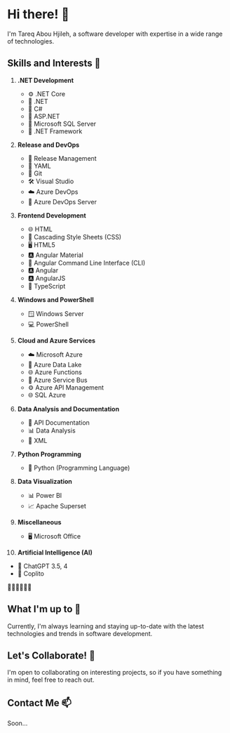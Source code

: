 # Hi there! 👋

I'm Tareq Abou Hjileh, a software developer with expertise in a wide range of technologies. 

## Skills and Interests 🚀

1. **.NET Development**
   - ⚙️ .NET Core
   - 🔧 .NET
   - 🧱 C#
   - 💼 ASP.NET
   - 🧬 Microsoft SQL Server
   - 🔧 .NET Framework

2. **Release and DevOps**
   - 🚀 Release Management
   - 📜 YAML
   - 📜 Git
   - 🛠 Visual Studio
   - ☁️ Azure DevOps
   - 🚀 Azure DevOps Server

3. **Frontend Development**
   - 🌐 HTML
   - 🎨 Cascading Style Sheets (CSS)
   - 🖥️ HTML5
   - 🅰️ Angular Material
   - 🔧 Angular Command Line Interface (CLI)
   - 🅰️ Angular
   - 🅰️ AngularJS
   - 📜 TypeScript

4. **Windows and PowerShell**
   - 🪟 Windows Server
   - 💻 PowerShell

5. **Cloud and Azure Services**
   - ☁️ Microsoft Azure
   - 🌊 Azure Data Lake
   - 🌐 Azure Functions
   - 🚌 Azure Service Bus
   - ⚙️ Azure API Management
   - 🌐 SQL Azure

6. **Data Analysis and Documentation**
   - 📖 API Documentation
   - 📊 Data Analysis
   - 📃 XML

7. **Python Programming**
   - 🐍 Python (Programming Language)

8. **Data Visualization**
   - 📊 Power BI
   - 📈 Apache Superset

9. **Miscellaneous**
   - 🖥️ Microsoft Office

10. **Artificial Intelligence (AI)**
   - 🤖 ChatGPT 3.5, 4
   - 🚀 Coplito


🚀👨‍💻👩‍💻🤖
## What I'm up to 🌱

Currently, I'm always learning and staying up-to-date with the latest technologies and trends in software development.

## Let's Collaborate! 💞

I'm open to collaborating on interesting projects, so if you have something in mind, feel free to reach out.

## Contact Me 📫
Soon...

<!---
Tareq-Abou-Hjileh/Tareq-Abou-Hjileh is a ✨ special ✨ repository because its `README.md` (this file) appears on your GitHub profile.
You can click the Preview link to take a look at your changes.
--->
